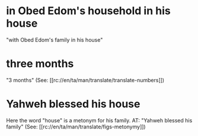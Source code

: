 # in Obed Edom's household in his house

"with Obed Edom's family in his house"

# three months

"3 months" (See: [[rc://en/ta/man/translate/translate-numbers]])

# Yahweh blessed his house

Here the word "house" is a metonym for his family. AT: "Yahweh blessed his family" (See: [[rc://en/ta/man/translate/figs-metonymy]])

